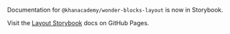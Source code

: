 Documentation for `@khanacademy/wonder-blocks-layout` is now in Storybook.

Visit the [Layout
Storybook](https://khan.github.io/wonder-blocks/?path=/docs/layout) docs on
GitHub Pages.